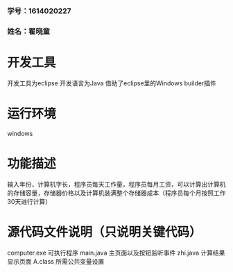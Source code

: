 ### 学号：1614020227
### 姓名：翟晓童
# 开发工具
开发工具为eclipse
开发语言为Java
借助了eclipse里的Windows builder插件
# 运行环境
windows
# 功能描述
输入年份，计算机字长，程序员每天工作量，程序员每月工资，可以计算出计算机的存储容量，存储器价格以及计算机装满整个存储器成本（程序员每个月按照工作30天进行计算）
# 源代码文件说明（只说明关键代码）
computer.exe  可执行程序
main.java 主页面以及按钮监听事件
zhi.java  计算结果显示页面
A.class  所需公共变量设置
